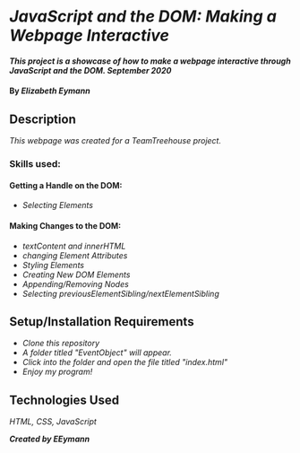 # _JavaScript and the DOM: Making a Webpage Interactive_

#### _This project is a showcase of how to make a webpage interactive through JavaScript and the DOM. September 2020_

#### By _**Elizabeth Eymann**_

## Description

_This webpage was created for a TeamTreehouse project._
### Skills used:
#### Getting a Handle on the DOM:
* _Selecting Elements_
#### Making Changes to the DOM:
* _textContent and innerHTML_
* _changing Element Attributes_
* _Styling Elements_
* _Creating New DOM Elements_
* _Appending/Removing Nodes_
* _Selecting previousElementSibling/nextElementSibling_


## Setup/Installation Requirements

* _Clone this repository_
* _A folder titled "EventObject" will appear._
* _Click into the folder and open the file titled "index.html"_
* _Enjoy my program!_

## Technologies Used

_HTML, CSS, JavaScript_

**_Created by EEymann_**
